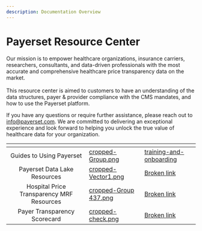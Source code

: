 ```yaml
---
description: Documentation Overview
---
```


# Payerset Resource Center

Our mission is to empower healthcare organizations, insurance carriers, researchers, consultants, and data-driven professionals with the most accurate and comprehensive healthcare price transparency data on the market. \
\
This resource center is aimed to customers to have an understanding of the data structures, payer & provider compliance with the CMS mandates, and how to use the Payerset platform.

If you have any questions or require further assistance, please reach out to [info@payerset.com](mailto:info@payerset.com). We are committed to delivering an exceptional experience and look forward to helping you unlock the true value of healthcare data for your organization.



<table data-card-size="large" data-view="cards"><thead><tr><th align="center"></th><th data-hidden data-card-cover data-type="files"></th><th data-hidden data-card-target data-type="content-ref"></th></tr></thead><tbody><tr><td align="center">Guides to Using Payerset</td><td><a href=".gitbook/assets/cropped-Group.png">cropped-Group.png</a></td><td><a href="using-the-payerset-platform/training-and-onboarding/">training-and-onboarding</a></td></tr><tr><td align="center">Payerset Data Lake Resources</td><td><a href=".gitbook/assets/cropped-Vector1.png">cropped-Vector1.png</a></td><td><a href="broken-reference">Broken link</a></td></tr><tr><td align="center">Hospital Price Transparency MRF Resources</td><td><a href=".gitbook/assets/cropped-Group 437.png">cropped-Group 437.png</a></td><td><a href="broken-reference">Broken link</a></td></tr><tr><td align="center">Payer Transparency Scorecard</td><td><a href=".gitbook/assets/cropped-check.png">cropped-check.png</a></td><td><a href="broken-reference">Broken link</a></td></tr></tbody></table>
